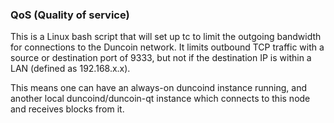 ### QoS (Quality of service) ###

This is a Linux bash script that will set up tc to limit the outgoing bandwidth for connections to the Duncoin network. It limits outbound TCP traffic with a source or destination port of 9333, but not if the destination IP is within a LAN (defined as 192.168.x.x).

This means one can have an always-on duncoind instance running, and another local duncoind/duncoin-qt instance which connects to this node and receives blocks from it.
